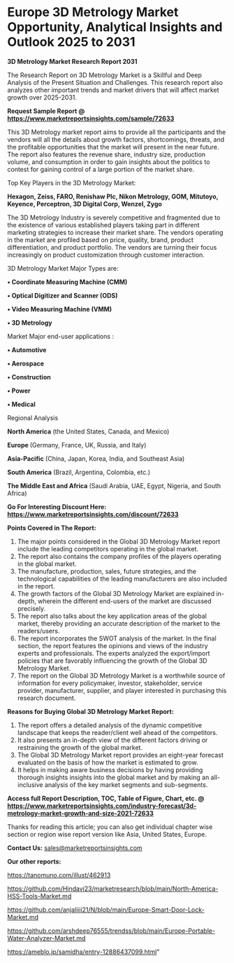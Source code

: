 # Europe 3D Metrology Market Opportunity, Analytical Insights and Outlook 2025 to 2031

<strong>3D Metrology Market Research Report 2031</strong>

The Research Report on 3D Metrology Market is a Skillful and Deep Analysis of the Present Situation and Challenges. This research report also analyzes other important trends and market drivers that will affect market growth over 2025-2031.

<strong>Request Sample Report @ <a href=https://www.marketreportsinsights.com/sample/72633>https://www.marketreportsinsights.com/sample/72633</a></strong>

This 3D Metrology market report aims to provide all the participants and the vendors will all the details about growth factors, shortcomings, threats, and the profitable opportunities that the market will present in the near future. The report also features the revenue share, industry size, production volume, and consumption in order to gain insights about the politics to contest for gaining control of a large portion of the market share.

Top Key Players in the 3D Metrology Market:

<strong>Hexagon, Zeiss, FARO, Renishaw Plc, Nikon Metrology, GOM, Mitutoyo, Keyence, Perceptron, 3D Digital Corp, Wenzel, Zygo</strong>

The 3D Metrology Industry is severely competitive and fragmented due to the existence of various established players taking part in different marketing strategies to increase their market share. The vendors operating in the market are profiled based on price, quality, brand, product differentiation, and product portfolio. The vendors are turning their focus increasingly on product customization through customer interaction.

3D Metrology Market Major Types are:

<strong>• Coordinate Measuring Machine (CMM)

• Optical Digitizer and Scanner (ODS)

• Video Measuring Machine (VMM)

• 3D Metrology</strong>

Market Major end-user applications :

<strong>• Automotive

• Aerospace

• Construction

• Power

• Medical</strong>

Regional Analysis

</u><strong><b>North America</b></strong> (the United States, Canada, and Mexico)

<strong><b>Europe </b></strong>(Germany, France, UK, Russia, and Italy)

<strong><b>Asia-Pacific</b></strong> (China, Japan, Korea, India, and Southeast Asia)

<strong><b>South America</b></strong> (Brazil, Argentina, Colombia, etc.)

<strong><b>The Middle East and Africa</b></strong> (Saudi Arabia, UAE, Egypt, Nigeria, and South Africa)

<strong>Go For Interesting Discount Here: <a href=https://www.marketreportsinsights.com/discount/72633>https://www.marketreportsinsights.com/discount/72633</a></strong>

<strong>Points Covered in The Report:</strong>
<ol>
  <li>The major points considered in the Global 3D Metrology Market report include the leading competitors operating in the global market.</li>
  <li>The report also contains the company profiles of the players operating in the global market.</li>
  <li>The manufacture, production, sales, future strategies, and the technological capabilities of the leading manufacturers are also included in the report.</li>
  <li>The growth factors of the Global 3D Metrology Market are explained in-depth, wherein the different end-users of the market are discussed precisely.</li>
  <li>The report also talks about the key application areas of the global market, thereby providing an accurate description of the market to the readers/users.</li>
  <li>The report incorporates the SWOT analysis of the market. In the final section, the report features the opinions and views of the industry experts and professionals. The experts analyzed the export/import policies that are favorably influencing the growth of the Global 3D Metrology Market.</li>
  <li>The report on the Global 3D Metrology Market is a worthwhile source of information for every policymaker, investor, stakeholder, service provider, manufacturer, supplier, and player interested in purchasing this research document.</li>
</ol>
<strong>Reasons for Buying Global 3D Metrology Market Report:</strong>

<ol>
  <li>The report offers a detailed analysis of the dynamic competitive landscape that keeps the reader/client well ahead of the competitors.</li>
  <li>It also presents an in-depth view of the different factors driving or restraining the growth of the global market.</li>
  <li>The Global 3D Metrology Market report provides an eight-year forecast evaluated on the basis of how the market is estimated to grow.</li>
  <li>It helps in making aware business decisions by having providing thorough insights insights into the global market and by making an all-inclusive analysis of the key market segments and sub-segments.</li>
</ol>
<strong>Access full Report Description, TOC, Table of Figure, Chart, etc. @ <a href=https://www.marketreportsinsights.com/industry-forecast/3d-metrology-market-growth-and-size-2021-72633>https://www.marketreportsinsights.com/industry-forecast/3d-metrology-market-growth-and-size-2021-72633</a></strong>


Thanks for reading this article; you can also get individual chapter wise section or region wise report version like Asia, United States, Europe.

<strong>Contact Us:</strong>
sales@marketreportsinsights.com

<strong>Our other reports:</strong>

<a href=https://tanomuno.com/illust/462913>https://tanomuno.com/illust/462913</a>

<a href=https://github.com/Hindavi23/marketresearch/blob/main/North-America-HSS-Tools-Market.md>https://github.com/Hindavi23/marketresearch/blob/main/North-America-HSS-Tools-Market.md</a>

<a href=https://github.com/anjaliiii21/N/blob/main/Europe-Smart-Door-Lock-Market.md>https://github.com/anjaliiii21/N/blob/main/Europe-Smart-Door-Lock-Market.md</a>

<a href=https://github.com/arshdeep76555/trendss/blob/main/Europe-Portable-Water-Analyzer-Market.md>https://github.com/arshdeep76555/trendss/blob/main/Europe-Portable-Water-Analyzer-Market.md</a>

<a href=https://ameblo.jp/samidha/entry-12886437099.html>https://ameblo.jp/samidha/entry-12886437099.html</a>"
